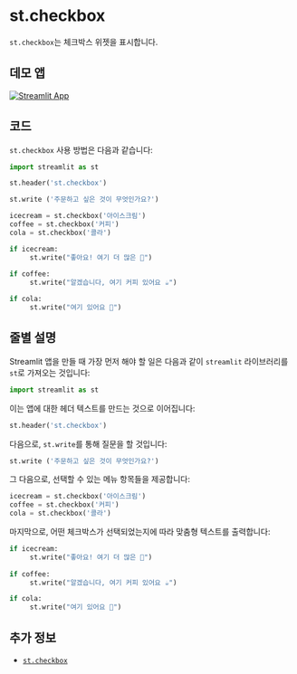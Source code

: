 # st.checkbox

`st.checkbox`는 체크박스 위젯을 표시합니다.

## 데모 앱

[![Streamlit App](https://static.streamlit.io/badges/streamlit_badge_black_white.svg)](https://share.streamlit.io/dataprofessor/st.checkbox/)

## 코드
`st.checkbox` 사용 방법은 다음과 같습니다:
```python
import streamlit as st

st.header('st.checkbox')

st.write ('주문하고 싶은 것이 무엇인가요?')

icecream = st.checkbox('아이스크림')
coffee = st.checkbox('커피')
cola = st.checkbox('콜라')

if icecream:
     st.write("좋아요! 여기 더 많은 🍦")
    
if coffee: 
     st.write("알겠습니다, 여기 커피 있어요 ☕")

if cola:
     st.write("여기 있어요 🥤")
```

## 줄별 설명
Streamlit 앱을 만들 때 가장 먼저 해야 할 일은 다음과 같이 `streamlit` 라이브러리를 `st`로 가져오는 것입니다:
```python
import streamlit as st
```

이는 앱에 대한 헤더 텍스트를 만드는 것으로 이어집니다:
```python
st.header('st.checkbox')
```

다음으로, `st.write`를 통해 질문을 할 것입니다:
```python
st.write ('주문하고 싶은 것이 무엇인가요?')
```

그 다음으로, 선택할 수 있는 메뉴 항목들을 제공합니다:
```python
icecream = st.checkbox('아이스크림')
coffee = st.checkbox('커피')
cola = st.checkbox('콜라')
```

마지막으로, 어떤 체크박스가 선택되었는지에 따라 맞춤형 텍스트를 출력합니다:
```python
if icecream:
     st.write("좋아요! 여기 더 많은 🍦")
    
if coffee: 
     st.write("알겠습니다, 여기 커피 있어요 ☕")

if cola:
     st.write("여기 있어요 🥤")
```  

## 추가 정보
- [`st.checkbox`](https://docs.streamlit.io/library/api-reference/widgets/st.checkbox)
